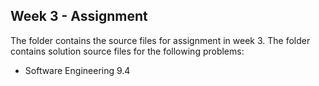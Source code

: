 ## Week 3 - Assignment

The folder contains the source files for assignment in week 3. The folder contains solution source files for the following problems:  
- Software Engineering 9.4
